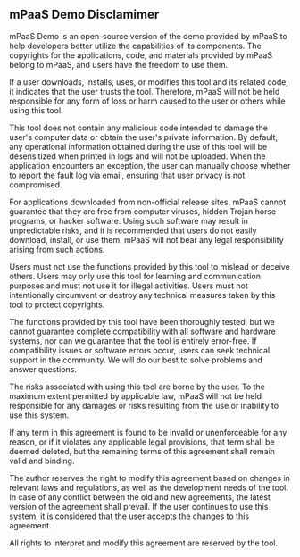 ## mPaaS Demo Disclamimer
mPaaS Demo is an open-source version of the demo provided by mPaaS to help developers better utilize the capabilities of its components. The copyrights for the applications, code, and materials provided by mPaaS belong to mPaaS, and users have the freedom to use them.

If a user downloads, installs, uses, or modifies this tool and its related code, it indicates that the user trusts the tool. Therefore, mPaaS will not be held responsible for any form of loss or harm caused to the user or others while using this tool.

This tool does not contain any malicious code intended to damage the user's computer data or obtain the user's private information. By default, any operational information obtained during the use of this tool will be desensitized when printed in logs and will not be uploaded. When the application encounters an exception, the user can manually choose whether to report the fault log via email, ensuring that user privacy is not compromised.

For applications downloaded from non-official release sites, mPaaS cannot guarantee that they are free from computer viruses, hidden Trojan horse programs, or hacker software. Using such software may result in unpredictable risks, and it is recommended that users do not easily download, install, or use them. mPaaS will not bear any legal responsibility arising from such actions.

Users must not use the functions provided by this tool to mislead or deceive others. Users may only use this tool for learning and communication purposes and must not use it for illegal activities. Users must not intentionally circumvent or destroy any technical measures taken by this tool to protect copyrights.

The functions provided by this tool have been thoroughly tested, but we cannot guarantee complete compatibility with all software and hardware systems, nor can we guarantee that the tool is entirely error-free. If compatibility issues or software errors occur, users can seek technical support in the community. We will do our best to solve problems and answer questions.

The risks associated with using this tool are borne by the user. To the maximum extent permitted by applicable law, mPaaS will not be held responsible for any damages or risks resulting from the use or inability to use this system.

If any term in this agreement is found to be invalid or unenforceable for any reason, or if it violates any applicable legal provisions, that term shall be deemed deleted, but the remaining terms of this agreement shall remain valid and binding.

The author reserves the right to modify this agreement based on changes in relevant laws and regulations, as well as the development needs of the tool. In case of any conflict between the old and new agreements, the latest version of the agreement shall prevail. If the user continues to use this system, it is considered that the user accepts the changes to this agreement.

All rights to interpret and modify this agreement are reserved by the tool.
